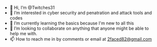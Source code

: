 - 👋 Hi, I’m @Twitches31
- 👀 I’m interested in cyber security and penatration and attack tools and codes
- 🌱 I’m currently learning the basics because I'm new to all this
- 💞️ I’m looking to collaborate on anything that anyone might be able to help me with.
- 📫 How to reach me in by comments or email at 2faced82@gmail.com

<!---
Twitches31/Twitches31 is a ✨ special ✨ repository because its `README.md` (this file) appears on your GitHub profile.
You can click the Preview link to take a look at your changes.
--->
